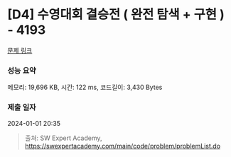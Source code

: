 # [D4] 수영대회 결승전 ( 완전 탐색 + 구현 ) - 4193 

[문제 링크](https://swexpertacademy.com/main/code/problem/problemDetail.do?contestProbId=AWKaG6_6AGQDFARV) 

### 성능 요약

메모리: 19,696 KB, 시간: 122 ms, 코드길이: 3,430 Bytes

### 제출 일자

2024-01-01 20:35



> 출처: SW Expert Academy, https://swexpertacademy.com/main/code/problem/problemList.do
